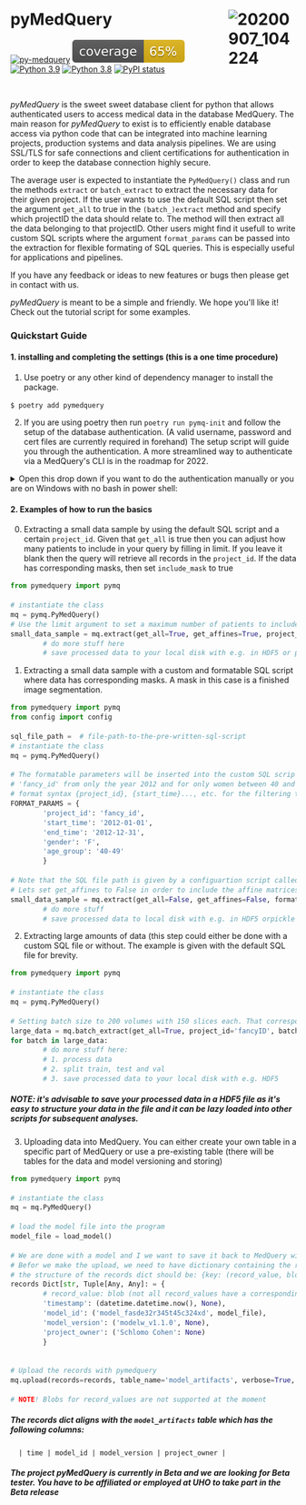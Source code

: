 # pyMedQuery [<img align="right" width="120" alt="20200907_104224" src="https://user-images.githubusercontent.com/29639563/183247351-53e45de2-09cf-4344-be30-120d8a744d5f.png">](https://neomedsys.io/)

[![py-medquery](https://github.com/CRAI-OUS/py-medquery/actions/workflows/pymedquery.yaml/badge.svg)](https://github.com/CRAI-OUS/py-medquery/actions/workflows/pymedquery.yaml) <img src="./pymedquery/docs/coverage.svg"> [![Python 3.9](https://img.shields.io/badge/python-3.9-blue.svg)](https://www.python.org/downloads/release/python-390/)
[![Python 3.8](https://img.shields.io/badge/python-3.8-blue.svg)](https://www.python.org/downloads/release/python-380/)
[![PyPI status](https://img.shields.io/pypi/status/ansicolortags.svg)](https://pypi.python.org/pypi/ansicolortags/)

<br>

*pyMedQuery* is the sweet sweet database client for python that allows authenticated users to access medical data in the database MedQuery. The main reason for *pyMedQuery* to exist is to efficiently enable database access via python code that can be integrated into machine learning projects, production systems and data analysis pipelines. We are using SSL/TLS for safe connections and client certifications for authentication in order to keep the database connection highly secure. 

The average user is expected to instantiate the `PyMedQuery()` class and run the methods `extract` or `batch_extract` to extract the necessary data for their given project. If the user wants to use the default SQL script then set the argument `get_all` to true in the `(batch_)extract` method and specify which projectID the data should relate to. The method will then extract all the data belonging to that projectID. Other users might find it usefull to write custom SQL scripts where the argument `format_params` can be passed into the extraction for flexible formating of SQL queries. This is especially useful for applications and pipelines.

If you have any feedback or ideas to new features or bugs then please get in contact with us.

*pyMedQuery* is meant to be a simple and friendly. We hope you'll like it! Check out the tutorial script for some examples. 

### Quickstart Guide

#### 1. installing and completing the settings (this is a one time procedure)

1. Use poetry or any other kind of dependency manager to install the package.

```$ poetry add pymedquery```

2. If you are using poetry then run `poetry run pymq-init` and follow the setup of the database authentication. (A valid username, password and cert files are currently required in forehand) The setup script will guide you through the authentication. A more streamlined way to authenticate via a MedQuery's CLI is in the roadmap for 2022.

<details>
<summary>Open this drop down if you want to do the authentication manually or you are on Windows with no bash in power shell:</summary>
<br>

2. Store the certification and key files for postgres somwhere safe on your machine. (you will receive the database credentials from the admins)

3. Set environment variables on your system for the file paths that point to the cert and key files you received for the database. We recommended to put the commands in your .zshrc or .bashrc.

```
$ echo 'export PGSSLCERT=file_path_to_client_crt' >> ~/<.your_rc_file>
$ echo 'export PGSSLROOTCERT=file_path_to_ca_crt' >> ~/<.your_rc_file>
$ echo 'export PGSSLKEY=file_path_to_client_key' >> ~/<.your_rc_file>
```

Set correct permissions on your client key in order for the database to read it.
```
$ chmod 600 $PGSSLKEY
```

Do the equivalent on windows with

```
setx PGSSLCERT file_path_to_client_crt
setx PPGSSLROOTCERT file_path_to_ca_crt
setx PGSSLKEY file_path_to_client_key
```

<details>
<summary>Windows is not a straight forward when setting 600 permission but you can follow these steps:</summary>
<br>

- Right-click on the target file and select properties then select Security Tab

- Click Advanced and then make sure inheritance is disabled.

- Click apply and then click Edit in the security menu

- Remove all users except Admin user, which should have full control *Admin account should have all checkboxes checked on Allow column except special permission.

- Click Apply and then click OK :)
        
<br>
</details>


4. Also include the username and password in your rc file as environment variables:

```
<your-rc-file>
# (env vars to fill out that pyMedQuery will pick up on)
export MQUSER='username-to-medquery'
export MQPWD='password-to-medquery'
export DATABASE='medquery'
```
##### NOTE! The env var names is a strict convention. The program will not work if you use other names.

<br>
</details>

#### 2. Examples of how to run the basics

0.  Extracting a small data sample by using the default SQL script and a certain `project_id`. Given that `get_all` is true then you can adjust
        how many patients to include in your query by filling in limit. If you leave it blank then the query will retrieve all records in the
        `project_id`. If the data has corresponding masks, then set `include_mask` to true

```python
from pymedquery import pymq
        
# instantiate the class
mq = pymq.PyMedQuery()
# Use the limit argument to set a maximum number of patients to include in the extraction
small_data_sample = mq.extract(get_all=True, get_affines=True, project_id='fancyID', limit=200, include_mask=False)
        # do more stuff here
        # save processed data to your local disk with e.g. in HDF5 or pickle. Let go of big cluttering file systems!
```


1.  Extracting a small data sample with a custom and formatable SQL script where data has corresponding masks.
        A mask in this case is a finished image segmentation.

```python
from pymedquery import pymq
from config import config

sql_file_path =  # file-path-to-the-pre-written-sql-script
# instantiate the class
mq = pymq.PyMedQuery()
        
# The formatable parameters will be inserted into the custom SQL scrip and thus extracting data belonging to
# 'fancy_id' from only the year 2012 and for only women between 40 and 49. The SQL script must include the
# format syntax {project_id}, {start_time}..., etc. for the filtering to happen.
FORMAT_PARAMS = {
        'project_id': 'fancy_id',
        'start_time': '2012-01-01',
        'end_time': '2012-12-31',
        'gender': 'F',
        'age_group': '40-49'
        }
        
# Note that the SQL file path is given by a configuartion script called config
# Lets set get_affines to False in order to include the affine matrices as well
small_data_sample = mq.extract(get_all=False, get_affines=False, format_params=FORMAT_PARAMS, sql_file_path=config.SQL_FILE_PATH, include_mask=True)
        # do more stuff
        # save processed data to local disk with e.g. in HDF5 orpickle
```
        
2. Extracting large amounts of data (this step could either be done with a custom SQL file or without. The example is given with the default SQL file for brevity.

```python
from pymedquery import pymq

# instantiate the class
mq = pymq.PyMedQuery()

# Setting batch size to 200 volumes with 150 slices each. That corresponds to 30000 2D images in each batch
large_data = mq.batch_extract(get_all=True, project_id='fancyID', batch_size=200)
for batch in large_data:
        # do more stuff here:
        # 1. process data
        # 2. split train, test and val
        # 3. save processed data to your local disk with e.g. HDF5
```
##### NOTE: it's advisable to save your processed data in a HDF5 file as it's easy to structure your data in the file and it can be lazy loaded into other scripts for subsequent analyses.
        
3. Uploading data into MedQuery. You can either create your own table in a specific part of MedQuery or use a pre-existing table (there will be tables for the data and model versioning and storing)

```python
from pymedquery import pymq

# instantiate the class
mq = mq.PyMedQuery()
 
# load the model file into the program
model_file = load_model()

# We are done with a model and I we want to save it back to MedQuery with the proper version for other researchers and applications to use.
# Befor we make the upload, we need to have dictionary containing the records to upload. The dictionary keys must align with sorting of the table coulumns. Make sure that this is correct befor uploading. Use the 'verbose' argument if you want to make sure that you structure is correct.
# the structure of the records dict should be: {key: (record_value, blob),....}
records Dict[str, Tuple[Any, Any]: = {
        # record_value: blob (not all record_values have a corresponding blob)
        'timestamp': (datetime.datetime.now(), None),
        'model_id': ('model_fasde32r345t45c324xd', model_file),
        'model_version': ('modelw_v1.1.0', None),
        'project_owner': ('Schlomo Cohen': None)
        }

 
# Upload the records with pymedquery
mq.upload(records=records, table_name='model_artifacts', verbose=True, image_extraction=False)
          
# NOTE! Blobs for record_values are not supported at the moment
```

##### The records dict aligns with the `model_artifacts` table which has the following columns:
        
      | time | model_id | model_version | project_owner |

##### The project pyMedQuery is currently in Beta and we are looking for Beta tester. You have to be affiliated or employed at UHO to take part in the Beta release
